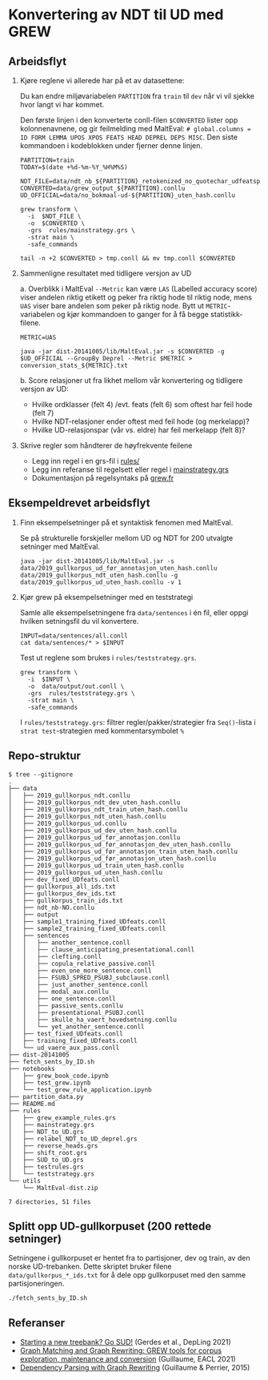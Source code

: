 # Konvertering av NDT til UD med GREW

## Arbeidsflyt

1. Kjøre reglene vi allerede har på et av datasettene: 
  
    Du kan endre miljøvariabelen `PARTITION` fra `train` til `dev` når vi vil sjekke hvor langt vi har kommet.

    Den første linjen i den konverterte conll-filen `$CONVERTED` lister opp kolonnenavnene, og gir feilmelding med MaltEval: `# global.columns = ID FORM LEMMA UPOS XPOS FEATS HEAD DEPREL DEPS MISC`. Den siste kommandoen i kodeblokken under fjerner denne linjen.

    ```
    PARTITION=train
    TODAY=$(date +%d-%m-%Y_%H%M%S)

    NDT_FILE=data/ndt_nb_${PARTITION}_retokenized_no_quotechar_udfeatspos.conllu
    CONVERTED=data/grew_output_${PARTITION}.conllu
    UD_OFFICIAL=data/no_bokmaal-ud-${PARTITION}_uten_hash.conllu

    grew transform \
      -i  $NDT_FILE \
      -o  $CONVERTED \
      -grs  rules/mainstrategy.grs \
      -strat main \
      -safe_commands

    tail -n +2 $CONVERTED > tmp.conll && mv tmp.conll $CONVERTED
    ```

2. Sammenligne resultatet med tidligere versjon av UD 

   a. Overblikk i MaltEval
   `--Metric` kan være `LAS` (Labelled accuracy score) viser andelen riktig etikett og peker fra riktig hode til riktig node, mens `UAS` viser bare andelen som peker på riktig node. Bytt ut `METRIC`-variabelen og kjør kommandoen to ganger for å få begge statistikk-filene.

    ```
    METRIC=UAS

    java -jar dist-20141005/lib/MaltEval.jar -s $CONVERTED -g $UD_OFFICIAL --GroupBy Deprel --Metric $METRIC > conversion_stats_${METRIC}.txt
    ```

   b. Score relasjoner ut fra likhet mellom vår konvertering og tidligere versjon av UD:
      - Hvilke ordklasser (felt 4) /evt. feats (felt 6) som oftest har feil hode (felt 7)
      - Hvilke NDT-relasjoner ender oftest med feil hode (og merkelapp)?
      - Hvilke UD-relasjonspar (vår vs. eldre) har feil merkelapp (felt 8)?

3. Skrive regler som håndterer de høyfrekvente feilene
     - Legg inn regel i en grs-fil i [rules/](./rules/)
     - Legg inn referanse til regelsett eller regel i [mainstrategy.grs](./rules/mainstrategy.grs)
     - Dokumentasjon på regelsyntaks på [grew.fr](https://grew.fr/doc/rule/)



## Eksempeldrevet arbeidsflyt
1.  Finn eksempelsetninger på et syntaktisk fenomen med MaltEval.

    Se på strukturelle forskjeller mellom UD og NDT for 200 utvalgte setninger med MaltEval. 

      ```
      java -jar dist-20141005/lib/MaltEval.jar -s data/2019_gullkorpus_ud_før_annotasjon_uten_hash.conllu data/2019_gullkorpus_ndt_uten_hash.conllu -g data/2019_gullkorpus_ud_uten_hash.conllu -v 1
      ```

2.  Kjør grew på eksempelsetninger med en teststrategi 

    Samle alle eksempelsetningene fra `data/sentences` i én fil, eller oppgi hvilken setningsfil du vil konvertere. 

    ```
    INPUT=data/sentences/all.conll
    cat data/sentences/* > $INPUT
    ```

    Test ut reglene som brukes i `rules/teststrategy.grs`.

    ```
    grew transform \
      -i  $INPUT \
      -o  data/output/out.conll \
      -grs  rules/teststrategy.grs \
      -strat main \
      -safe_commands
    ```

    I `rules/teststrategy.grs`: filtrer regler/pakker/strategier fra `Seq()`-lista i `strat test`-strategien med kommentarsymbolet `%`

## Repo-struktur

```
$ tree --gitignore
.
├── data
│   ├── 2019_gullkorpus_ndt.conllu
│   ├── 2019_gullkorpus_ndt_dev_uten_hash.conllu
│   ├── 2019_gullkorpus_ndt_train_uten_hash.conllu
│   ├── 2019_gullkorpus_ndt_uten_hash.conllu
│   ├── 2019_gullkorpus_ud.conllu
│   ├── 2019_gullkorpus_ud_dev_uten_hash.conllu
│   ├── 2019_gullkorpus_ud_før_annotasjon.conllu
│   ├── 2019_gullkorpus_ud_før_annotasjon_dev_uten_hash.conllu
│   ├── 2019_gullkorpus_ud_før_annotasjon_train_uten_hash.conllu
│   ├── 2019_gullkorpus_ud_før_annotasjon_uten_hash.conllu
│   ├── 2019_gullkorpus_ud_train_uten_hash.conllu
│   ├── 2019_gullkorpus_ud_uten_hash.conllu
│   ├── dev_fixed_UDfeats.conll
│   ├── gullkorpus_all_ids.txt
│   ├── gullkorpus_dev_ids.txt
│   ├── gullkorpus_train_ids.txt
│   ├── ndt_nb-NO.conllu
│   ├── output
│   ├── sample1_training_fixed_UDfeats.conll
│   ├── sample2_training_fixed_UDfeats.conll
│   ├── sentences
│   │   ├── another_sentence.conll
│   │   ├── clause_anticipating_presentational.conll
│   │   ├── clefting.conll
│   │   ├── copula_relative_passive.conll
│   │   ├── even_one_more_sentence.conll
│   │   ├── FSUBJ_SPRED_PSUBJ_subclause.conll
│   │   ├── just_another_sentence.conll
│   │   ├── modal_aux.conllu
│   │   ├── one_sentence.conll
│   │   ├── passive_sents.conllu
│   │   ├── presentational_PSUBJ.conll
│   │   ├── skulle_ha_vaert_hovedsetning.conllu
│   │   └── yet_another_sentence.conll
│   ├── test_fixed_UDfeats.conll
│   ├── training_fixed_UDfeats.conll
│   └── ud_vaere_aux_pass.conll
├── dist-20141005
├── fetch_sents_by_ID.sh
├── notebooks
│   ├── grew_book_code.ipynb
│   ├── test_grew.ipynb
│   └── test_grew_rule_application.ipynb
├── partition_data.py
├── README.md
├── rules
│   ├── grew_example_rules.grs
│   ├── mainstrategy.grs
│   ├── NDT_to_UD.grs
│   ├── relabel_NDT_to_UD_deprel.grs
│   ├── reverse_heads.grs
│   ├── shift_root.grs
│   ├── SUD_to_UD.grs
│   ├── testrules.grs
│   └── teststrategy.grs
└── utils
    └── MaltEval-dist.zip

7 directories, 51 files
```

## Splitt opp UD-gullkorpuset (200 rettede setninger)

Setningene i gullkorpuset er hentet fra to partisjoner, dev og train, av den norske UD-trebanken. 
Dette skriptet bruker filene `data/gullkorpus_*_ids.txt` for å dele opp gullkorpuset med den samme partisjoneringen.

```
./fetch_sents_by_ID.sh
```

## Referanser
* [Starting a new treebank? Go SUD!](https://aclanthology.org/2021.depling-1.4) (Gerdes et al., DepLing 2021)
* [Graph Matching and Graph Rewriting: GREW tools for corpus exploration, maintenance and conversion](https://aclanthology.org/2021.eacl-demos.21) (Guillaume, EACL 2021)
* [Dependency Parsing with Graph Rewriting](https://aclanthology.org/W15-2204) (Guillaume & Perrier, 2015)
